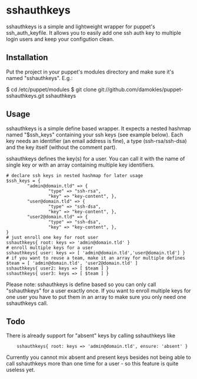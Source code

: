 sshauthkeys
===

sshauthkeys is a simple and lightweight wrapper for puppet's ssh_auth_keyfile. It allows you to easily add one ssh auth key to multiple login users and keep your configution clean.

Installation
---

Put the project in your puppet's modules directory and make sure it's named "sshauthkeys". E.g.:

   $ cd /etc/puppet/modules
   $ git clone git://github.com/damokles/puppet-sshauthkeys.git sshauthkeys


Usage
---

sshauthkeys is a simple define based wrapper. It expects a nested hashmap named "$ssh_keys" containing your ssh keys (see example below). Each key needs an identifier (an email address is fine), a type (ssh-rsa/ssh-dsa) and the key itself (without the comment part).

sshauthkeys defines the key(s) for a user. You can call it with the name of single key or with an array containing multiple key identifiers.

	# declare ssh keys in nested hashmap for later usage
	$ssh_keys = {
	        "admin@domain.tld" => {
	                "type" => "ssh-rsa",
	                "key" => "key-content", },
	        "user@domain.tld" => {
	                "type" => "ssh-dsa",
	                "key" => "key-content", },
	        "user2@domain.tld" => {
	                "type" => "ssh-dsa",
	                "key" => "key-content", },
	}
	# just enroll one key for root user
	sshauthkeys{ root: keys => 'admin@domain.tld' }
	# enroll multiple keys for a user
	sshauthkeys{ user: keys => [ 'admin@domain.tld','user@domain.tld'] }
	# if you want to reuse a team, make it an array for multiple defines 
	$team = [ 'admin@domain.tld', 'user2@domain.tld' ]
	sshauthkeys{ user2: keys => [ $team ] }
	sshauthkeys{ user3: keys => [ $team ] }

Please note: sshauthkeys is define based so you can only call "sshauthkeys" for a user exactly once. If you want to enroll multiple keys for one user you have to put them in an array to make sure you only need one sshauthkeys call. 

Todo
---

There is already support for "absent" keys by calling sshauthkeys like

        sshauthkeys{ root: keys => 'admin@domain.tld', ensure: 'absent' }

Currently you cannot mix absent and present keys besides not being able to call sshauthkeys more than one time for a user - so this feature is quite useless yet.
	


